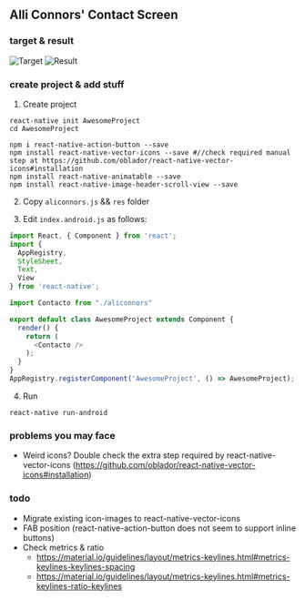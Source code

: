 ## Alli Connors' Contact Screen
### target & result
![Target](https://raw.githubusercontent.com/rotoxl/react-native-samples/master/screenshots/aliconnors-target.jpg "Target") ![Result](https://github.com/rotoxl/react-native-samples/blob/master/screenshots/aliconnors-target.gif?raw=true "Result")

### create project & add stuff

1. Create project

```shell
react-native init AwesomeProject
cd AwesomeProject

npm i react-native-action-button --save
npm install react-native-vector-icons --save #//check required manual step at https://github.com/oblador/react-native-vector-icons#installation
npm install react-native-animatable --save
npm install react-native-image-header-scroll-view --save
```

2. Copy ```aliconnors.js``` && ```res``` folder

3. Edit ```index.android.js``` as follows:

```javascript
import React, { Component } from 'react';
import {
  AppRegistry,
  StyleSheet,
  Text,
  View
} from 'react-native';

import Contacto from "./aliconnors"

export default class AwesomeProject extends Component {
  render() {
    return (
      <Contacto />
    );
  }
}
AppRegistry.registerComponent('AwesomeProject', () => AwesomeProject);
```

4. Run

```shell
react-native run-android

```
### problems you may face
* Weird icons? Double check the extra step required by react-native-vector-icons (https://github.com/oblador/react-native-vector-icons#installation)

### todo
* Migrate existing icon-images to react-native-vector-icons
* FAB position (react-native-action-button does not seem to support inline buttons)
* Check metrics & ratio
  *	https://material.io/guidelines/layout/metrics-keylines.html#metrics-keylines-keylines-spacing
  * https://material.io/guidelines/layout/metrics-keylines.html#metrics-keylines-ratio-keylines
